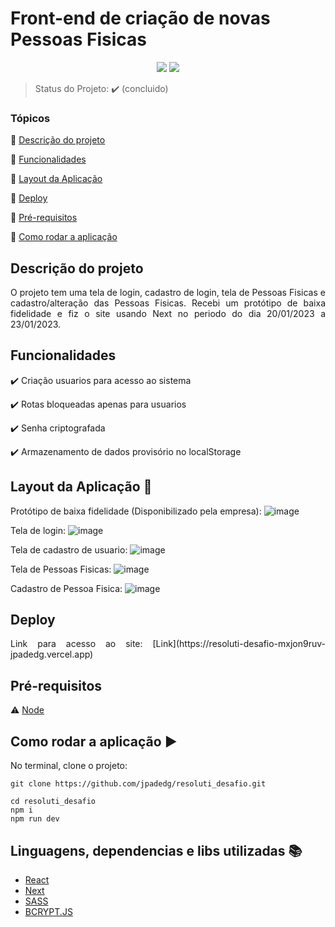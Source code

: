 <h1>Front-end de criação de novas Pessoas Fisicas</h1> 

<p align="center">
  <img src="https://img.shields.io/static/v1?label=next&message=framework&color=blue&style=for-the-badge&logo=NEXT"/>
  <img src="http://img.shields.io/static/v1?label=STATUS&message=CONCLUIDO&color=GREEN&style=for-the-badge"/>
</p>

> Status do Projeto: :heavy_check_mark: (concluido)

### Tópicos 

:small_blue_diamond: [Descrição do projeto](#descrição-do-projeto)

:small_blue_diamond: [Funcionalidades](#funcionalidades)

:small_blue_diamond: [Layout da Aplicação](#layout-da-aplicação-dash)

:small_blue_diamond: [Deploy](#deploy)

:small_blue_diamond: [Pré-requisitos](#pré-requisitos)

:small_blue_diamond: [Como rodar a aplicação](#como-rodar-a-aplicação-arrow_forward)


## Descrição do projeto 

<p align="justify">
 O projeto tem uma tela de login, cadastro de login, tela de Pessoas Fisicas e cadastro/alteração das Pessoas Fisicas.
 Recebi um protótipo de baixa fidelidade e fiz o site usando Next no periodo do dia 20/01/2023 a 23/01/2023. 
</p>


## Funcionalidades

:heavy_check_mark: Criação usuarios para acesso ao sistema

:heavy_check_mark: Rotas bloqueadas apenas para usuarios 

:heavy_check_mark: Senha criptografada

:heavy_check_mark: Armazenamento de dados provisório no localStorage

## Layout da Aplicação :dash:

Protótipo de baixa fidelidade (Disponibilizado pela empresa): 
![image](https://github.com/jpadedg/resoluti_desafio/assets/57507707/6bbf151d-5964-47bb-99e2-990cbb83e4fd)


Tela de login: 
![image](https://github.com/jpadedg/resoluti_desafio/assets/57507707/7512fca4-7d14-46eb-8939-9fddeb9db8b5)


Tela de cadastro de usuario:
![image](https://github.com/jpadedg/resoluti_desafio/assets/57507707/098d17af-34a6-4b22-9362-505c7e70468d)


Tela de Pessoas Fisicas: 
![image](https://github.com/jpadedg/resoluti_desafio/assets/57507707/93ac0229-d3d7-4aee-a14c-291a43d9f934)

Cadastro de Pessoa Fisica: 
![image](https://github.com/jpadedg/resoluti_desafio/assets/57507707/cbb6b886-4cfc-4e6a-8bab-22e0bbc2b419)

## Deploy 

<p align="justify">
 Link para acesso ao site: [Link](https://resoluti-desafio-mxjon9ruv-jpadedg.vercel.app)
</p>

## Pré-requisitos

:warning: [Node](https://nodejs.org/en/download/)


## Como rodar a aplicação :arrow_forward:

No terminal, clone o projeto: 

```
git clone https://github.com/jpadedg/resoluti_desafio.git
```

```
cd resoluti_desafio
npm i 
npm run dev
```


## Linguagens, dependencias e libs utilizadas :books:

- [React](https://pt-br.reactjs.org/docs/create-a-new-react-app.html)
- [Next](https://nextjs.org/docs)
- [SASS](https://sass-lang.com)
- [BCRYPT.JS](https://www.npmjs.com/package/bcryptjs)

